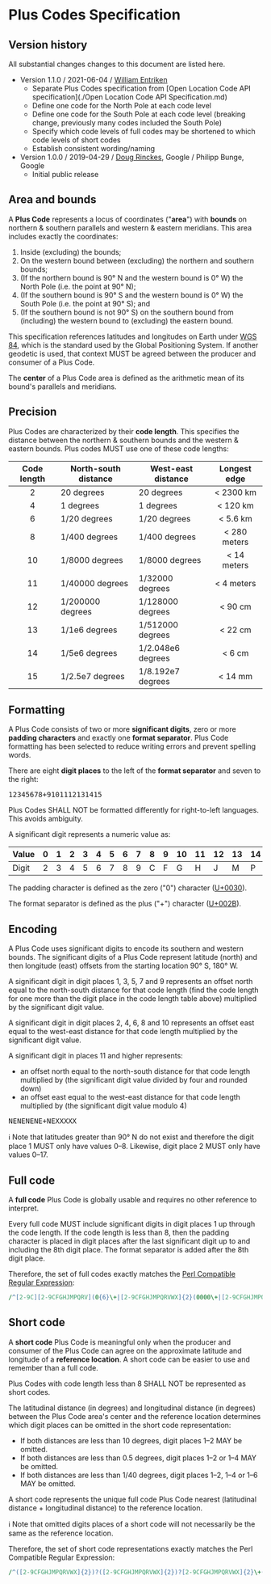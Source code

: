 # Plus Codes Specification

## Version history

All substantial changes changes to this document are listed here.

* Version 1.1.0 / 2021-06-04 / [William Entriken](https://github.com/fulldecent/)
  * Separate Plus Codes specification from [Open Location Code API specification](./Open Location Code API Specification.md)
  * Define one code for the North Pole at each code level
  * Define one code for the South Pole at each code level (breaking change, previously many codes included the South Pole)
  * Specify which code levels of full codes may be shortened to which code levels of short codes
  * Establish consistent wording/naming
* Version 1.0.0 / 2019-04-29 / [Doug Rinckes](https://github.com/drinckes), Google / Philipp Bunge, Google
  * Initial public release

## Area and bounds

A **Plus Code** represents a locus of coordinates ("**area**") with **bounds** on northern & southern parallels and western & eastern meridians. This area includes exactly the coordinates:

1. Inside (excluding) the bounds;
2. On the western bound between (excluding) the northern and southern bounds;
3. (If the northern bound is 90° N and the western bound is 0° W) the North Pole (i.e. the point at 90° N);
4. (If the southern bound is 90° S and the western bound is 0° W) the South Pole (i.e. the point at 90° S); and
5. (If the southern bound is not 90° S) on the southern bound from (including) the western bound to (excluding) the eastern bound.

This specification references latitudes and longitudes on Earth under [WGS 84](https://earth-info.nga.mil), which is the standard used by the Global Positioning System. If another geodetic is used, that context MUST be agreed between the producer and consumer of a Plus Code.

The **center** of a Plus Code area is defined as the arithmetic mean of its bound's parallels and meridians.

## Precision

Plus Codes are characterized by their **code length**. This specifies the distance between the northern & southern bounds and the western & eastern bounds. Plus codes MUST use one of these code lengths:

| Code length | North-south distance | West-east distance | Longest edge |
| :---------: | -------------------- | ------------------ | :----------: |
|      2      | 20 degrees           | 20 degrees         |  < 2300 km   |
|      4      | 1 degrees            | 1 degrees          |   < 120 km   |
|      6      | 1/20 degrees         | 1/20 degrees       |   < 5.6 km   |
|      8      | 1/400 degrees        | 1/400 degrees      | < 280 meters |
|     10      | 1/8000 degrees       | 1/8000 degrees     | < 14 meters  |
|     11      | 1/40000 degrees      | 1/32000 degrees    |  < 4 meters  |
|     12      | 1/200000 degrees     | 1/128000 degrees   |   < 90 cm    |
|     13      | 1/1e6 degrees        | 1/512000 degrees   |   < 22 cm    |
|     14      | 1/5e6 degrees        | 1/2.048e6 degrees  |    < 6 cm    |
|     15      | 1/2.5e7 degrees      | 1/8.192e7 degrees  |   < 14 mm    |

## Formatting

A Plus Code consists of two or more **significant digits**, zero or more **padding characters** and exactly one **format separator**. Plus Code formatting has been selected to reduce writing errors and prevent spelling words.

There are eight **digit places** to the left of the **format separator** and seven to the right:

<kbd>1</kbd><kbd>2</kbd><kbd>3</kbd><kbd>4</kbd><kbd>5</kbd><kbd>6</kbd><kbd>7</kbd><kbd>8</kbd><kbd>+</kbd><kbd>9</kbd><kbd>10</kbd><kbd>11</kbd><kbd>12</kbd><kbd>13</kbd><kbd>14</kbd><kbd>15</kbd>

Plus Codes SHALL NOT be formatted differently for right-to-left languages. This avoids ambiguity.

A significant digit represents a numeric value as:

| Value | 0    | 1    | 2    | 3    | 4    | 5    | 6    | 7    | 8    | 9    | 10   | 11   | 12   | 13   | 14   | 15   | 16   | 17   | 18   | 19   |
| ----- | ---- | ---- | ---- | ---- | ---- | ---- | ---- | ---- | ---- | ---- | ---- | ---- | ---- | ---- | ---- | ---- | ---- | ---- | ---- | ---- |
| Digit | 2    | 3    | 4    | 5    | 6    | 7    | 8    | 9    | C    | F    | G    | H    | J    | M    | P    | Q    | R    | V    | W    | X    |

The padding character is defined as the zero ("0") character ([U+0030](http://unicode.org/charts/PDF/U0000.pdf)).

The format separator is defined as the plus ("+") character ([U+002B](http://unicode.org/charts/PDF/U0000.pdf)).

## Encoding

A Plus Code uses significant digits to encode its southern and western bounds. The significant digits of a Plus Code represent latitude (north) and then longitude (east) offsets from the starting location 90° S, 180° W. 

A significant digit in digit places 1, 3, 5, 7 and 9 represents an offset north equal to the north-south distance for that code length (find the code length for one more than the digit place in the code length table above) multiplied by the significant digit value.

A significant digit in digit places 2, 4, 6, 8 and 10 represents an offset east equal to the west-east distance for that code length multiplied by the significant digit value.

A significant digit in places 11 and higher represents:

* an offset north equal to the north-south distance for that code length multiplied by (the significant digit value divided by four and rounded down)
* an offset east equal to the west-east distance for that code length multiplied by (the significant digit value modulo 4)

<kbd>N</kbd><kbd>E</kbd><kbd>N</kbd><kbd>E</kbd><kbd>N</kbd><kbd>E</kbd><kbd>N</kbd><kbd>E</kbd><kbd>+</kbd><kbd>N</kbd><kbd>E</kbd><kbd>X</kbd><kbd>X</kbd><kbd>X</kbd><kbd>X</kbd><kbd>X</kbd>

:information_source: Note that latitudes greater than 90° N do not exist and therefore the digit place 1 MUST only have values 0–8. Likewise, digit place 2 MUST only have values 0–17.

## Full code

A **full code** Plus Code is globally usable and requires no other reference to interpret.

Every full code MUST include significant digits in digit places 1 up through the code length. If the code length is less than 8, then the padding character is placed in digit places after the last significant digit up to and including the 8th digit place. The format separator is added after the 8th digit place.

Therefore, the set of full codes exactly matches the [Perl Compatible Regular Expression](http://pcre.org):

````perl
/^[2-9C][2-9CFGHJMPQRV](0{6}\+|[2-9CFGHJMPQRVWX]{2}(0000\+|[2-9CFGHJMPQRVWX]{2}(00\+|[2-9CFGHJMPQRVWX]{2}\+([2-9CFGHJMPQRVWX]{2,7})?)))$/
````

## Short code

A **short code** Plus Code is meaningful only when the producer and consumer of the Plus Code can agree on the approximate latitude and longitude of a **reference location**. A short code can be easier to use and remember than a full code.

Plus Codes with code length less than 8 SHALL NOT be represented as short codes.

The latitudinal distance (in degrees) and longitudinal distance (in degrees) between the Plus Code area's center and the reference location determines which digit places can be omitted in the short code representation:

* If both distances are less than 10 degrees, digit places 1–2 MAY be omitted.
* If both distances are less than 0.5 degrees, digit places 1–2 or 1–4 MAY be omitted.
* If both distances are less than 1/40 degrees, digit places 1–2, 1–4 or 1–6 MAY be omitted.

A short code represents the unique full code Plus Code nearest (latitudinal distance + longitudinal distance) to the reference location.

:information_source: Note that omitted digits places of a short code will not necessarily be the same as the reference location.

Therefore, the set of short code representations exactly matches the Perl Compatible Regular Expression:

```perl
/^([2-9CFGHJMPQRVWX]{2})?([2-9CFGHJMPQRVWX]{2})?[2-9CFGHJMPQRVWX]{2}\+([2-9CFGHJMPQRVWX]{2,7})?$/
```
